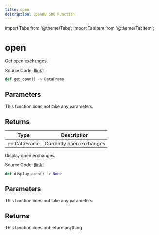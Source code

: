 ```yaml
---
title: open
description: OpenBB SDK Function
---
```


import Tabs from '@theme/Tabs';
import TabItem from '@theme/TabItem';

# open

<Tabs>
<TabItem value="model" label="Model" default>

Get open exchanges.

Source Code: [[link](https://github.com/OpenBB-finance/OpenBBTerminal/tree/main/openbb_terminal/stocks/tradinghours/bursa_model.py#L54)]

```python
def get_open() -> DataFrame
```
## Parameters

This function does not take any parameters.

## Returns

| Type | Description |
| ---- | ----------- |
| pd.DataFrame | Currently open exchanges |



</TabItem>
<TabItem value="view" label="View">

Display open exchanges.

Source Code: [[link](https://github.com/OpenBB-finance/OpenBBTerminal/tree/main/openbb_terminal/stocks/tradinghours/bursa_view.py#L44)]

```python
def display_open() -> None
```
## Parameters

This function does not take any parameters.

## Returns

This function does not return anything



</TabItem>
</Tabs>